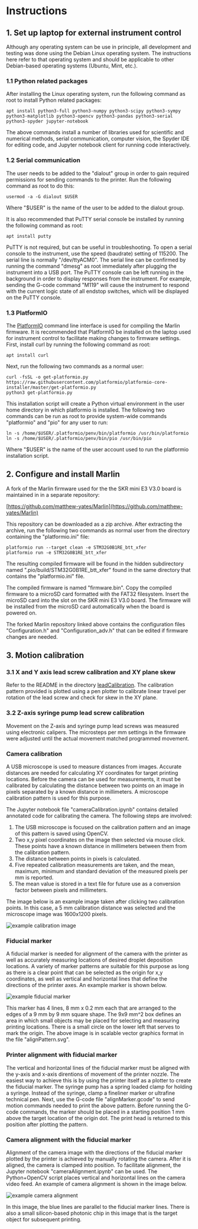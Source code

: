 # Instructions

## 1. Set up laptop for external instrument control

Although any operating system can be use in principle, all development and testing was done using the Debian Linux operating system.  The instructions here refer to that operating system and should be applicable to other Debian-based operating systems (Ubuntu, Mint, etc.).

### 1.1 Python related packages

After installing the Linux operating system, run the following command as root to install Python related packages:

```
apt install python3-full python3-numpy python3-scipy python3-sympy python3-matplotlib python3-opencv python3-pandas python3-serial python3-spyder jupyter-notebook
```

The above commands install a number of libraries used for scientific and numerical methods, serial communication, computer vision, the Spyder IDE for editing code, and Jupyter notebook client for running code interactively.

### 1.2 Serial communication

The user needs to be added to the "dialout" group in order to gain required permissions for sending commands to the printer. Run the following command as root to do this:

```
usermod -a -G dialout $USER
```

Where "$USER" is the name of the user to be added to the dialout group.

It is also recommended that PuTTY serial console be installed by running the following command as root:

```
apt install putty
```

PuTTY is not required, but can be useful in troubleshooting. To open a serial console to the instrument, use the speed (baudrate) setting of 115200.  The serial line is normally "/dev/ttyACM0". The serial line can be confirmed by running the command "dmesg" as root immediately after plugging the instrument into a USB port.  The PuTTY console can be left running in the background in order to display responses from the instrument.  For example, sending the G-code command "M119" will cause the instrument to respond with the current logic state of all endstop switches, which will be displayed on the PuTTY console.

### 1.3 PlatformIO

The [PlatformIO](https://docs.platformio.org/en/latest/core/index.html) command line interface is used for compiling the Marlin firmware. It is recommended that PlatformIO be installed on the laptop used for instrument control to facilitate making changes to firmware settings. First, install curl by running the following command as root:

```
apt install curl
```

Next, run the following two commands as a normal user:

```
curl -fsSL -o get-platformio.py https://raw.githubusercontent.com/platformio/platformio-core-installer/master/get-platformio.py
python3 get-platformio.py
```

This installation script will create a Python virtual environment in the user home directory in which platformio is installed.  The following two commands can be run as root to provide system-wide commands "platformio" and "pio" for any user to run:

```
ln -s /home/$USER/.platformio/penv/bin/platformio /usr/bin/platformio
ln -s /home/$USER/.platformio/penv/bin/pio /usr/bin/pio
```

Where "$USER" is the name of the user account used to run the platformio installation script.

## 2. Configure and install Marlin

A fork of the Marlin firmware used for the the SKR mini E3 V3.0 board is maintained in in a separate repository:

[https://github.com/matthew-yates/Marlin](https://github.com/matthew-yates/Marlin)

This repository can be downloaded as a zip archive.  After extracting the archive, run the following two commands as normal user from the directory containing the "platformio.ini" file:

```
platformio run --target clean -e STM32G0B1RE_btt_xfer
platformio run -e STM32G0B1RE_btt_xfer
```

The resulting compiled firmware will be found in the hidden subdirectory named ".pio/build/STM32G0B1RE_btt_xfer" found in the same directory that contains the "platformio.ini" file.

The compiled firmware is named "firmware.bin". Copy the compiled firmware to a microSD card formatted with the FAT32 filesystem. Insert the microSD card into the slot on the SKR mini E3 V3.0 board. The firmware will be installed from the microSD card automatically when the board is powered on.

The forked Marlin repository linked above contains the configuration files "Configuration.h" and "Configuration_adv.h" that can be edited if firmware changes are needed.

## 3. Motion calibration

### 3.1 X and Y axis lead screw calibration and XY plane skew

Refer to the README in the directory [leadCalibration](https://github.com/matthew-yates/NanodropPrinter/tree/main/software/leadCalibration). The calibration pattern provided is plotted using a pen plotter to calibrate linear travel per rotation of the lead screw and check for skew in the XY plane.

### 3.2 Z-axis syringe pump lead screw calibration

Movement on the Z-axis and syringe pump lead screws was measured using electronic calipers.  The microsteps per mm settings in the firmware were adjusted until the actual movement matched programmed movement.


### Camera calibration

A USB microscope is used to measure distances from images.  Accurate distances are needed for calculating XY coordinates for target printing locations.  Before the camera can be used for measurements, it must be calibrated by calculating the distance between two points on an image in pixels separated by a known distance in millimeters. A microscope calibration pattern is used for this purpose.

The Jupyter notebook file "cameraCalibration.ipynb" contains detailed annotated code for calibrating the camera. The following steps are involved:

1. The USB microscope is focused on the calibration pattern and an image of this pattern is saved using OpenCV. 
2. Two x,y pixel coordinates on the image then selected via mouse click. These points have a known distance in millimeters between them from the calibration pattern.
3. The distance between points in pixels is calculated.
4. Five repeated calibration measurements are taken, and the mean, maximum, minimum and standard deviation of the measured pixels per mm is reported.
5. The mean value is stored in a text file for future use as a conversion factor between pixels and millimeters.

The image below is an example image taken after clicking two calibration points.  In this case, a 5 mm calibration distance was selected and the microscope image was 1600x1200 pixels.

![example calibration image](https://github.com/matthew-yates/NanodropPrinter/blob/main/images/calExample.png)

### Fiducial marker

A fiducial marker is needed for alignment of the camera with the printer as well as accurately measuring locations of desired droplet deposition locations.  A variety of marker patterns are suitable for this purpose as long as there is a clear point that can be selected as the origin for x,y coordinates, as well as vertical and horizontal lines that define the directions of the printer axes.  An example marker is shown below.

![example fiducial marker](https://github.com/matthew-yates/NanodropPrinter/blob/main/images/fiducial.png)

This marker has 4 lines, 8 mm x 0.2 mm each that are arranged to the edges of a 9 mm by 9 mm square shape.  The 9x9 mm^2 box defines an area in which small objects may be placed for selecting and measuring printing locations.  There is a small circle on the lower left that serves to mark the origin.  The above image is in scalable vector graphics format in the file "alignPattern.svg".

### Printer alignment with fiducial marker

The vertical and horizontal lines of the fiducial marker must be aligned with the y-axis and x-axis direntions of movement of the printer nozzle. The easiest way to achieve this is by using the printer itself as a plotter to create the fiducial marker. The syringe pump has a spring loaded clamp for holding a syringe. Instead of the syringe, clamp a fineliner marker or ultrafine technical pen.  Next, use the G-code file "alignMarker.gcode" to send motion commands needed to print the above pattern.  Before running the G-code commands, the marker should be placed in a starting position 1 mm above the target location of the origin dot. The print head is returned to this position after plotting the pattern.

### Camera alignment with the fiducial marker

Alignment of the camera image with the directions of the fiducial marker plotted by the printer is achieved by manually rotating the camera.  After it is aligned, the camera is clamped into position. To facilitate alignment, the Jupyter notebook "cameraAlignment.ipynb" can be used. The Python+OpenCV script places vertical and horizontal lines on the camera video feed. An example of camera alignment is shown in the image below.

![example camera alignment](https://github.com/matthew-yates/NanodropPrinter/blob/main/images/fiducial2.png)

In this image, the blue lines are parallel to the fiducial marker lines. There is also a small silicon-based photonic chip in this image that is the target object for subsequent printing.
